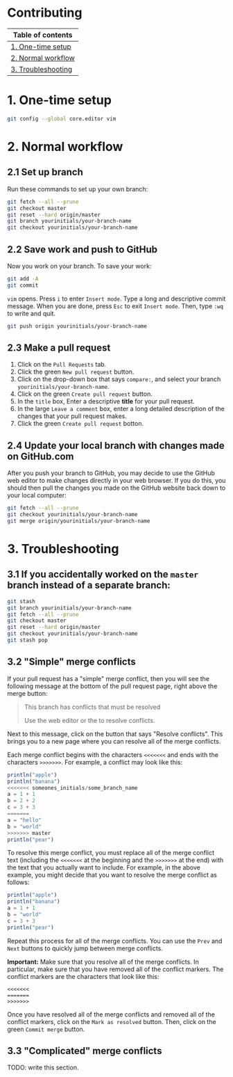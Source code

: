 # Contributing

| Table of contents | 
| ----------------- |
| [1. One-time setup](#1-one-time-setup) | 
| [2. Normal workflow](#2-normal-workflow) |
| [3. Troubleshooting](#3-troubleshooting) |

# 1. One-time setup

```bash
git config --global core.editor vim
```

# 2. Normal workflow

## 2.1 Set up branch
Run these commands to set up your own branch:
```bash
git fetch --all --prune
git checkout master
git reset --hard origin/master
git branch yourinitials/your-branch-name
git checkout yourinitials/your-branch-name
```

## 2.2 Save work and push to GitHub

Now you work on your branch. To save your work:
```bash
git add -A
git commit
```

`vim` opens. Press `i` to enter `Insert mode`. Type a long and descriptive commit message. When you are done, press `Esc` to exit `Insert mode`. Then, type `:wq` to write and quit.

```bash
git push origin yourinitials/your-branch-name
```

## 2.3 Make a pull request

1. Click on the `Pull Requests` tab.
2. Click the green `New pull request` button.
3. Click on the drop-down box that says `compare:`, and select your branch `yourinitials/your-branch-name`.
4. Click on the green `Create pull request` button.
5. In the `title` box, Enter a descriptive **title** for your pull request.
6. In the large `Leave a comment` box, enter a long detailed description of the changes that your pull request makes.
7. Click the green `Create pull request` botton.

## 2.4 Update your local branch with changes made on GitHub.com

After you push your branch to GitHub, you may decide to use the GitHub web editor to make changes directly in your web browser. If you do this, you should then pull the changes you made on the GitHub website back down to your local computer:
```bash
git fetch --all --prune
git checkout yourinitials/your-branch-name
git merge origin/yourinitials/your-branch-name
```

# 3. Troubleshooting

## 3.1 If you accidentally worked on the `master` branch instead of a separate branch:

```bash
git stash
git branch yourinitials/your-branch-name
git fetch --all --prune
git checkout master
git reset --hard origin/master
git checkout yourinitials/your-branch-name
git stash pop
```

## 3.2 "Simple" merge conflicts

If your pull request has a "simple" merge conflict, then you will see the following message at the bottom of the pull request page, right above the merge button:

> This branch has conflicts that must be resolved
>
> Use the web editor or the to resolve conflicts. 

Next to this message, click on the button that says "Resolve conflicts".  This brings you to a new page where you can resolve all of the merge conflicts.

Each merge conflict begins with the characters `<<<<<<<` and ends with the characters `>>>>>>>`. For example, a conflict may look like this:
```julia
println("apple")
println("banana")
<<<<<<< someones_initials/some_branch_name
a = 1 + 1
b = 2 + 2
c = 3 + 3
=======
a = "hello"
b = "world"
>>>>>>> master
println("pear")
```

To resolve this merge conflict, you must replace all of the merge conflict text (including the `<<<<<<<` at the beginning and the `>>>>>>>` at the end) with the text that you actually want to include. For example, in the above example, you might decide that you want to resolve the merge conflict as follows:
```julia
println("apple")
println("banana")
a = 1 + 1
b = "world"
c = 3 + 3
println("pear")
```

Repeat this process for all of the merge conflicts. You can use the `Prev` and `Next` buttons to quickly jump between merge conflicts.

**Important:** Make sure that you resolve all of the merge conflicts. In particular, make sure that you have removed all of the conflict markers. The conflict markers are the characters that look like this:
```
<<<<<<< 
=======
>>>>>>> 
```

Once you have resolved all of the merge conflicts and removed all of the conflict markers, click on the `Mark as resolved` button. Then, click on the green `Commit merge` button.

## 3.3 "Complicated" merge conflicts

TODO: write this section.
